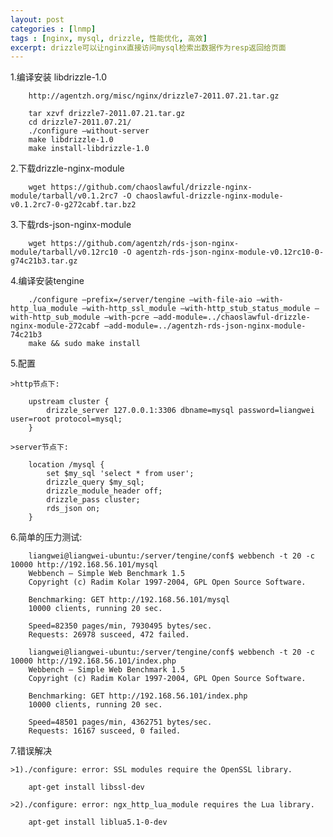 ```yaml
---
layout: post
categories : [lnmp]
tags : [nginx, mysql, drizzle, 性能优化, 高效]
excerpt: drizzle可以让nginx直接访问mysql检索出数据作为resp返回给页面
---
```



1.编译安装 libdrizzle-1.0

        http://agentzh.org/misc/nginx/drizzle7-2011.07.21.tar.gz

        tar xzvf drizzle7-2011.07.21.tar.gz
        cd drizzle7-2011.07.21/
        ./configure –without-server
        make libdrizzle-1.0
        make install-libdrizzle-1.0

2.下载drizzle-nginx-module

        wget https://github.com/chaoslawful/drizzle-nginx-module/tarball/v0.1.2rc7 -O chaoslawful-drizzle-nginx-module-v0.1.2rc7-0-g272cabf.tar.bz2

3.下载rds-json-nginx-module

        wget https://github.com/agentzh/rds-json-nginx-module/tarball/v0.12rc10 -O agentzh-rds-json-nginx-module-v0.12rc10-0-g74c21b3.tar.gz

4.编译安装tengine

        ./configure –prefix=/server/tengine –with-file-aio –with-http_lua_module –with-http_ssl_module –with-http_stub_status_module –with-http_sub_module –with-pcre –add-module=../chaoslawful-drizzle-nginx-module-272cabf –add-module=../agentzh-rds-json-nginx-module-74c21b3
        make && sudo make install

5.配置

    >http节点下:

        upstream cluster {
            drizzle_server 127.0.0.1:3306 dbname=mysql password=liangwei user=root protocol=mysql;
        }

    >server节点下:

        location /mysql {
            set $my_sql 'select * from user';
            drizzle_query $my_sql;
            drizzle_module_header off;
            drizzle_pass cluster;
            rds_json on;
        }

6.简单的压力测试:

        liangwei@liangwei-ubuntu:/server/tengine/conf$ webbench -t 20 -c 10000 http://192.168.56.101/mysql
        Webbench – Simple Web Benchmark 1.5
        Copyright (c) Radim Kolar 1997-2004, GPL Open Source Software.

        Benchmarking: GET http://192.168.56.101/mysql
        10000 clients, running 20 sec.

        Speed=82350 pages/min, 7930495 bytes/sec.
        Requests: 26978 susceed, 472 failed.

        liangwei@liangwei-ubuntu:/server/tengine/conf$ webbench -t 20 -c 10000 http://192.168.56.101/index.php
        Webbench – Simple Web Benchmark 1.5
        Copyright (c) Radim Kolar 1997-2004, GPL Open Source Software.

        Benchmarking: GET http://192.168.56.101/index.php
        10000 clients, running 20 sec.

        Speed=48501 pages/min, 4362751 bytes/sec.
        Requests: 16167 susceed, 0 failed.

7.错误解决

    >1)./configure: error: SSL modules require the OpenSSL library.

        apt-get install libssl-dev

    >2)./configure: error: ngx_http_lua_module requires the Lua library.

        apt-get install liblua5.1-0-dev
